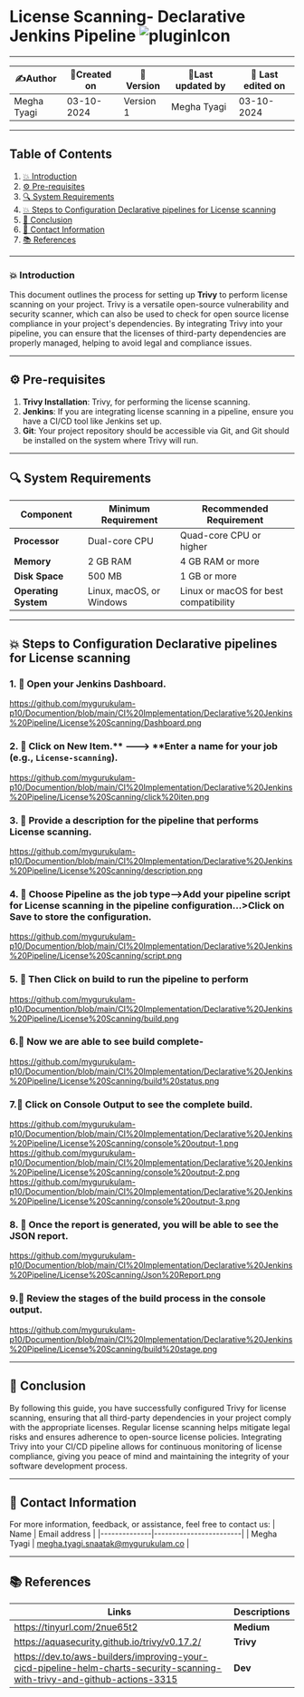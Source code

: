 # License Scanning- Declarative Jenkins Pipeline  ![pluginIcon](https://github.com/user-attachments/assets/99182f40-0f7a-47bb-b1d0-2e014689d2dd)



---  

| ✍️Author      | 📅Created on  |📌 Version    | 📝Last updated by |📅 Last edited on |
|-------------|-------------|------------|-----------------|----------------|
| Megha Tyagi | 03-10-2024  | Version 1  | Megha Tyagi     | 03-10-2024     |

---
## Table of Contents
1. [💥 Introduction](#-introduction)
2. [⚙️ Pre-requisites](#-pre-requisites)
3. [🔍 System Requirements](#-system-requirements)
4. [💥 Steps to Configuration Declarative pipelines for License scanning](#-steps-to-conguration-declarative-pipelines-for-license-scanning)
5. [📛 Conclusion](#-conclusion)
6. [📧 Contact Information](#-contact-information)
7. [📚 References](#-references)

---
### 💥 Introduction
This document outlines the process for setting up **Trivy** to perform license scanning on your project. Trivy is a versatile open-source vulnerability and security scanner, which can also be used to check for open source license compliance in your project's dependencies. By integrating Trivy into your pipeline, you can ensure that the licenses of third-party dependencies are properly managed, helping to avoid legal and compliance issues.

---

## ⚙️ Pre-requisites
1. **Trivy Installation**: Trivy, for performing the license scanning.
2. **Jenkins**: If you are integrating license scanning in a pipeline, ensure you have a CI/CD tool like Jenkins set up.
3. **Git**: Your project repository should be accessible via Git, and Git should be installed on the system where Trivy will run.
---
## 🔍 System Requirements
| Component         | Minimum Requirement       | Recommended Requirement     |
|-------------------|---------------------------|-----------------------------|
| **Processor**     | Dual-core CPU             | Quad-core CPU or higher     |
| **Memory**        | 2 GB RAM                  | 4 GB RAM or more            |
| **Disk Space**    | 500 MB                    | 1 GB or more                |
| **Operating System** | Linux, macOS, or Windows | Linux or macOS for best compatibility |

---

## 💥 Steps to Configuration Declarative pipelines for License scanning

### 1. 🚀 Open your Jenkins Dashboard.
https://github.com/mygurukulam-p10/Documention/blob/main/CI%20Implementation/Declarative%20Jenkins%20Pipeline/License%20Scanning/Dashboard.png

### 2. 🚀 Click on **New Item**.** ---> **Enter a name for your job (e.g., `License-scanning`).
https://github.com/mygurukulam-p10/Documention/blob/main/CI%20Implementation/Declarative%20Jenkins%20Pipeline/License%20Scanning/click%20iten.png

### 3. 🚀 Provide a description for the pipeline that performs License scanning.
https://github.com/mygurukulam-p10/Documention/blob/main/CI%20Implementation/Declarative%20Jenkins%20Pipeline/License%20Scanning/description.png

### 4. 🚀 Choose Pipeline as the job type-->Add your pipeline script for License scanning in the pipeline configuration...>Click on Save to store the configuration.
https://github.com/mygurukulam-p10/Documention/blob/main/CI%20Implementation/Declarative%20Jenkins%20Pipeline/License%20Scanning/script.png

### 5. 🚀 Then Click on build to run the pipeline to perform
https://github.com/mygurukulam-p10/Documention/blob/main/CI%20Implementation/Declarative%20Jenkins%20Pipeline/License%20Scanning/build.png

### 6.🚀 Now we are able to see build complete-
https://github.com/mygurukulam-p10/Documention/blob/main/CI%20Implementation/Declarative%20Jenkins%20Pipeline/License%20Scanning/build%20status.png

### 7.🚀 Click on Console Output to see the complete build.
https://github.com/mygurukulam-p10/Documention/blob/main/CI%20Implementation/Declarative%20Jenkins%20Pipeline/License%20Scanning/console%20output-1.png
https://github.com/mygurukulam-p10/Documention/blob/main/CI%20Implementation/Declarative%20Jenkins%20Pipeline/License%20Scanning/console%20output-2.png
https://github.com/mygurukulam-p10/Documention/blob/main/CI%20Implementation/Declarative%20Jenkins%20Pipeline/License%20Scanning/console%20output-3.png

### 8. 🚀 Once the report is generated, you will be able to see the JSON report.
https://github.com/mygurukulam-p10/Documention/blob/main/CI%20Implementation/Declarative%20Jenkins%20Pipeline/License%20Scanning/Json%20Report.png

### 9.🚀 Review the stages of the build process in the console output.
https://github.com/mygurukulam-p10/Documention/blob/main/CI%20Implementation/Declarative%20Jenkins%20Pipeline/License%20Scanning/build%20stage.png

---

## 📛 Conclusion

By following this guide, you have successfully configured Trivy for license scanning, ensuring that all third-party dependencies in your project comply with the appropriate licenses. Regular license scanning helps mitigate legal risks and ensures adherence to open-source license policies. Integrating Trivy into your CI/CD pipeline allows for continuous monitoring of license compliance, giving you peace of mind and maintaining the integrity of your software development process.

---

##  📧 Contact Information
For more information, feedback, or assistance, feel free to contact us:
| Name         | Email address          |
|--------------|------------------------|
| Megha Tyagi  | megha.tyagi.snaatak@mygurukulam.co  |

---
## 📚 References
| Links                                             | Descriptions                                                    |
|---------------------------------------------------|-----------------------------------------------------------------|
|https://tinyurl.com/2nue65t2| **Medium** |
|https://aquasecurity.github.io/trivy/v0.17.2/| **Trivy** |
|https://dev.to/aws-builders/improving-your-cicd-pipeline-helm-charts-security-scanning-with-trivy-and-github-actions-3315|**Dev**|

